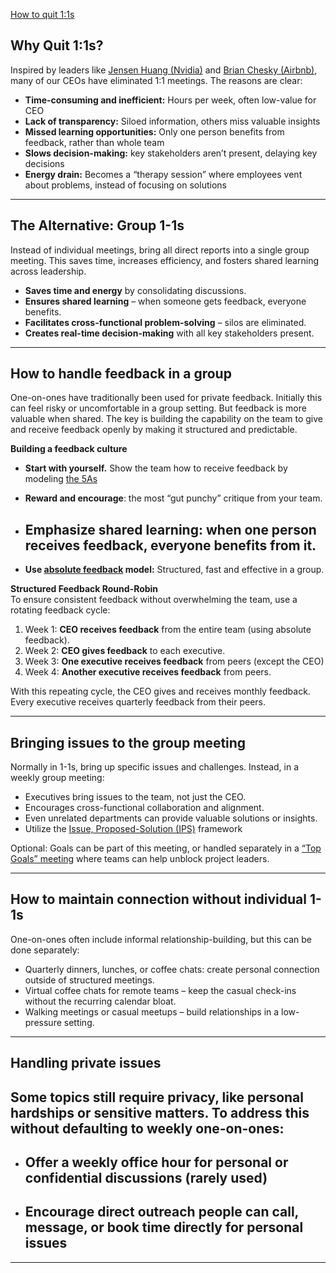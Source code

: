 [How to quit 1:1s]()

##

## **Why Quit 1:1s?**

Inspired by leaders like [Jensen Huang (Nvidia)](https://youtu.be/No8XWKx-gQg?si=etLGYt2wQyzeEa6A) and [Brian Chesky (Airbnb)](https://x.com/asanwal/status/1856549582332727471), many of our CEOs have eliminated 1:1 meetings. The reasons are clear:

- **Time-consuming and inefficient:** Hours per week, often low-value for CEO
- **Lack of transparency:** Siloed information, others miss valuable insights
- **Missed learning opportunities:** Only one person benefits from feedback, rather than whole team
- **Slows decision-making:** key stakeholders aren’t present, delaying key decisions
- **Energy drain:** Becomes a “therapy session” where employees vent about problems, instead of focusing on solutions

---

## **The Alternative: Group 1-1s**

Instead of individual meetings, bring all direct reports into a single group meeting. This saves time, increases efficiency, and fosters shared learning across leadership.

- **Saves time and energy** by consolidating discussions.
- **Ensures shared learning** – when someone gets feedback, everyone benefits.
- **Facilitates cross-functional problem-solving** – silos are eliminated.
- **Creates real-time decision-making** with all key stakeholders present.

---

## **How to handle feedback in a group**

One-on-ones have traditionally been used for private feedback. Initially this can feel risky or uncomfortable in a group setting. But feedback is more valuable when shared. The key is building the capability on the team to give and receive feedback openly by making it structured and predictable.

**Building a feedback culture**

- **Start with yourself.** Show the team how to receive feedback by modeling [the 5As](https://docs.google.com/document/d/1zsVOnpNayriDpzgjJUDO2n47YxO9EAXbVH2uC_Zpnms/edit?tab=t.0)
- **Reward and encourage**: the most “gut punchy” critique from your team.

- ## **Emphasize shared learning**: when one person receives feedback, everyone benefits from it.

- **Use [absolute feedback](https://docs.google.com/document/d/1Lr0sZSVS2eGq9UC7-twTXsmqczZCXf4PV21kCqoh2n4/edit?pli=1&tab=t.0) model:** Structured, fast and effective in a group.

**Structured Feedback Round-Robin**  
To ensure consistent feedback without overwhelming the team, use a rotating feedback cycle:

1. Week 1: **CEO receives feedback** from the entire team (using absolute feedback).
2. Week 2: **CEO gives feedback** to each executive.
3. Week 3: **One executive receives feedback** from peers (except the CEO)
4. Week 4: **Another executive receives feedback** from peers.

With this repeating cycle, the CEO gives and receives monthly feedback. Every executive receives quarterly feedback from their peers.

---

## **Bringing issues to the group meeting**

Normally in 1-1s, bring up specific issues and challenges. Instead, in a weekly group meeting:

- Executives bring issues to the team, not just the CEO.
- Encourages cross-functional collaboration and alignment.
- Even unrelated departments can provide valuable solutions or insights.
- Utilize the [Issue, Proposed-Solution (IPS)](https://docs.google.com/document/d/1Hn_E1UFYruM1sXATsSwIydIJ4EsxMvxlnyoypOVRb_M/edit?tab=t.0) framework

Optional: Goals can be part of this meeting, or handled separately in a [“Top Goals” meeting](https://docs.google.com/document/d/1jpzy6_ix1y9n0OPnZ-b7Nu-9biH_qQMPCN2WeqeIgR0/edit?tab=t.0) where teams can help unblock project leaders.

---

## **How to maintain connection without individual 1-1s**

One-on-ones often include informal relationship-building, but this can be done separately:

- Quarterly dinners, lunches, or coffee chats: create personal connection outside of structured meetings.
- Virtual coffee chats for remote teams – keep the casual check-ins without the recurring calendar bloat.
- Walking meetings or casual meetups – build relationships in a low-pressure setting.

---

## **Handling private issues**

## Some topics still require privacy, like personal hardships or sensitive matters. To address this without defaulting to weekly one-on-ones:

- ## **Offer a weekly office hour** for personal or confidential discussions (rarely used)

- ## **Encourage direct outreach** people can call, message, or book time directly for personal issues

---
